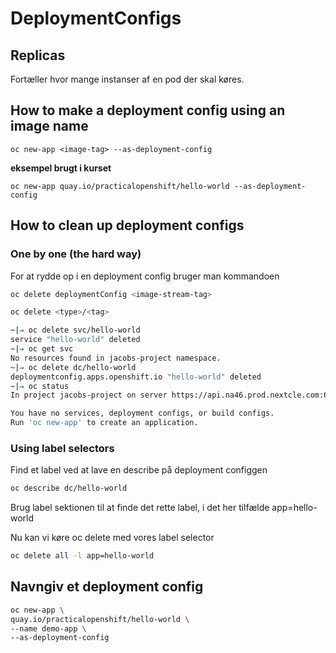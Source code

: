 # DeploymentConfigs

## Replicas

Fortæller hvor mange instanser af en pod der skal køres. 

## How to make a deployment config using an image name

```
oc new-app <image-tag> --as-deployment-config
```

**eksempel brugt i kurset**

```
oc new-app quay.io/practicalopenshift/hello-world --as-deployment-config
```

## How to clean up deployment configs

### One by one (the hard way)

For at rydde op i en deployment config bruger man kommandoen

```bash
oc delete deploymentConfig <image-stream-tag>
```



```bash
oc delete <type>/<tag>
```

```bash
~|⇒ oc delete svc/hello-world
service "hello-world" deleted
~|⇒ oc get svc
No resources found in jacobs-project namespace.
~|⇒ oc delete dc/hello-world
deploymentconfig.apps.openshift.io "hello-world" deleted
~|⇒ oc status
In project jacobs-project on server https://api.na46.prod.nextcle.com:6443

You have no services, deployment configs, or build configs.
Run 'oc new-app' to create an application.
```

### Using label selectors

Find et label ved at lave en describe på deployment configgen

```bash
oc describe dc/hello-world
```

Brug label sektionen til at finde det rette label, i det her tilfælde app=hello-world

Nu kan vi køre oc delete med vores label selector

```bash
oc delete all -l app=hello-world
```

## Navngiv et deployment config

```bash
oc new-app \
quay.io/practicalopenshift/hello-world \
--name demo-app \
--as-deployment-config
```

